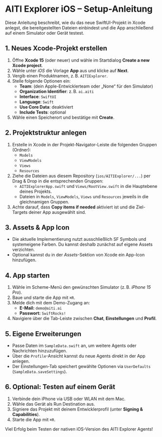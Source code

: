 # AITI Explorer iOS – Setup-Anleitung

Diese Anleitung beschreibt, wie du das neue SwiftUI-Projekt in Xcode anlegst, die bereitgestellten Dateien einbindest und die App anschließend auf einem Simulator oder Gerät testest.

## 1. Neues Xcode-Projekt erstellen
1. Öffne **Xcode 15** (oder neuer) und wähle im Startdialog **Create a new Xcode project**.
2. Wähle unter *iOS* die Vorlage **App** aus und klicke auf **Next**.
3. Vergib einen Produktnamen, z. B. `AITIExplorer`.
4. Stelle folgende Optionen ein:
   - **Team**: (dein Apple-Entwicklerteam oder „None“ für den Simulator)
   - **Organization Identifier**: z. B. `ai.aiti`
   - **Interface**: `SwiftUI`
   - **Language**: `Swift`
   - **Use Core Data**: deaktiviert
   - **Include Tests**: optional
5. Wähle einen Speicherort und bestätige mit **Create**.

## 2. Projektstruktur anlegen
1. Erstelle in Xcode in der Projekt-Navigator-Leiste die folgenden Gruppen (Ordner):
   - `Models`
   - `ViewModels`
   - `Views`
   - `Resources`
2. Ziehe die Dateien aus diesem Repository (`ios/AITIExplorer/...`) per Drag & Drop in die entsprechenden Gruppen:
   - `AITIExplorerApp.swift` und `Views/RootView.swift` in die Hauptebene deines Projekts.
   - Dateien in `Models`, `ViewModels`, `Views` und `Resources` jeweils in die gleichnamigen Gruppen.
3. Achte darauf, dass **Copy items if needed** aktiviert ist und die Ziel-Targets deiner App ausgewählt sind.

## 3. Assets & App Icon
- Die aktuelle Implementierung nutzt ausschließlich SF Symbols und systemeigene Farben. Du kannst deshalb zunächst auf eigene Assets verzichten.
- Optional kannst du in der *Assets*-Sektion von Xcode ein App-Icon hinzufügen.

## 4. App starten
1. Wähle im Scheme-Menü den gewünschten Simulator (z. B. *iPhone 15 Pro*).
2. Baue und starte die App mit `⌘R`.
3. Melde dich mit dem Demo-Zugang an:
   - **E-Mail:** `demo@aiti.ai`
   - **Passwort:** `SwiftRocks!`
4. Navigiere über die Tab-Leiste zwischen **Chat**, **Einstellungen** und **Profil**.

## 5. Eigene Erweiterungen
- Passe Daten im `SampleData.swift` an, um weitere Agents oder Nachrichten hinzuzufügen.
- Über die `Profile`-Ansicht kannst du neue Agents direkt in der App anlegen.
- Der Einstellungen-Tab speichert gewählte Optionen via `UserDefaults` (`SampleData.saveSettings`).

## 6. Optional: Testen auf einem Gerät
1. Verbinde dein iPhone via USB oder WLAN mit dem Mac.
2. Wähle das Gerät als Run Destination aus.
3. Signiere das Projekt mit deinem Entwicklerprofil (unter **Signing & Capabilities**).
4. Starte die App mit `⌘R`.

Viel Erfolg beim Testen der nativen iOS-Version des AITI Explorer Agents!

